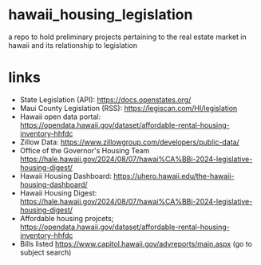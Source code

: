 # hawaii_housing_legislation
a repo to hold preliminary projects pertaining to the real estate market in hawaii and its relationship to legislation 

# links
- State Legislation (API): https://docs.openstates.org/
- Maui County Legislation (RSS): https://legiscan.com/HI/legislation 
- Hawaii open data portal: https://opendata.hawaii.gov/dataset/affordable-rental-housing-inventory-hhfdc
- Zillow Data: https://www.zillowgroup.com/developers/public-data/ 
- Office of the Governor's Housing Team https://hale.hawaii.gov/2024/08/07/hawai%CA%BBi-2024-legislative-housing-digest/
- Hawaii Housing Dashboard: https://uhero.hawaii.edu/the-hawaii-housing-dashboard/
- Hawaii Housing Digest: https://hale.hawaii.gov/2024/08/07/hawai%CA%BBi-2024-legislative-housing-digest/ 
- Affordable housing projcets; https://opendata.hawaii.gov/dataset/affordable-rental-housing-inventory-hhfdc
- Bills listed https://www.capitol.hawaii.gov/advreports/main.aspx (go to subject search)

